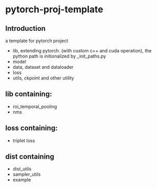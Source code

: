 # pytorch-proj-template

## Introduction
a template for pytorch  project

* lib, extending pytorch. (with custom c++ and cuda operation), the python path is initionalized by _init_paths.py
* model
* data, dataset and dataloader
* loss
* utils, ckpoint and other utility

## lib containing:
- roi_temporal_pooling
- nms

## loss containing:
- triplet loss

## dist containing
- dist_utils
- sampler_utils
- example


